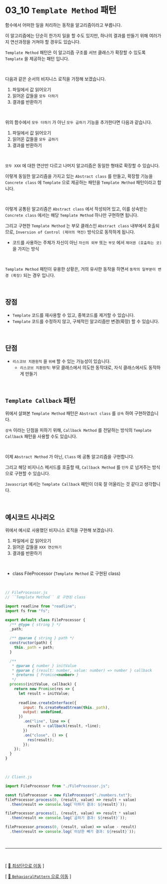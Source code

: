 # 03_10 ``Template Method`` 패턴

함수에서 어떠한 일을 처리하는 동작을 알고리즘이라고 부릅니다.

이 알고리즘에는 단순히 한가지 일을 할 수도 있지만, 하나의 결과를 만들기 위해 여러가지 연산과정을 거쳐야 할 경우도 있습니다.

``Template Method`` 패턴은 이 알고리즘 구조를 서브 클래스가 확장할 수 있도록 ``Template`` 을 제공하는 패턴 입니다.

<br />

다음과 같은 순서의 비지니스 로직을 가정해 보겠습니다.
1. 파일에서 값 읽어오기
2. 읽어온 값들을 ``모두 더하기``
3. 결과를 반환하기

<br />

위의 함수에서 ``모두 더하기`` 가 아닌 ``모두 곱하기`` 기능을 추가한다면 다음과 같습니다.
1. 파일에서 값 읽어오기
2. 읽어온 값들을 ``모두 곱하기``
3. 결과를 반환하기

<br />

``모두 XXX`` 에 대한 연산만 다르고 나머지 알고리즘은 동일한 형태로 확장할 수 있습니다.

이렇게 동일한 알고리즘을 가지고 있는 ``Abstract class`` 를 만들고, 확장할 기능을 ``Concrete class`` 에 ``Template`` 으로 제공하는 패턴을 ``Template Method`` 패턴이라고 합니다.

<br />

이렇게 공통된 알고리즘은 ``Abstract class`` 에서 작성되어 있고, 이를 상속받는 ``Concrete class`` 에서는 해당 ``Template Method`` 하나만 구현하면 됩니다.

그리고 구현한 ``Template Method`` 는 부모 클래스인 ``Abstract class`` 내부에서 호출되므로, ``Inversion of Control (제어의 역전)`` 방식으로 동작하게 됩니다.

* 코드를 사용하는 주체가 자신이 아닌 ``자신의 외부`` 또는 ``부모`` 에서 ``제어권 (호출하는 곳)`` 을 가지는 방식

<br />

``Template Method`` 패턴이 유용한 상황은, 거의 유사한 동작을 하면서 ``동작의 일부분이 변경 (확장)`` 되는 경우 입니다.


<br />


## 장점

* ``Template`` 코드를 재사용할 수 있고, 중복코드를 제거할 수 있습니다.
* ``Template`` 코드를 수정하지 않고, 구체적인 알고리즘만 변경(확장) 할 수 있습니다.


<br />


## 단점

* ``리스코브 치환원칙`` 을 ``위배`` 할 수 있는 가능성이 있습니다.
  * ``리스코브 치환원칙``: 부모 클래스에서 의도한 동작대로, 자식 클래스에서도 동작하게 만들기


<br />


## ``Template Callback`` 패턴

위에서 살펴본 ``Template Method`` 패턴은 ``Abstract class`` 를 ``상속`` 하여 구현하였습니다.

``상속`` 이라는 단점을 피하기 위해, ``Callback Method`` 를 전달하는 방식의 ``Template Callback`` 패턴을 사용할 수도 있습니다.

<br />

이제 ``Abstract Method`` 가 아닌, ``Class`` 에 공통 알고리즘을 구현합니다.

그리고 해당 비지니스 메서드를 호출할 때, ``Callback Method`` 를 ``인자`` 로 넘겨주는 방식으로 구현할 수 있습니다.

``Javascript`` 에서는 ``Template Callback`` 패턴이 더욱 잘 어울리는 것 같다고 생각합니다.


<br />


## 예시코드 시나리오

위에서 예시로 사용했던 비지니스 로직을 구현해 보겠습니다.

1. 파일에서 값 읽어오기
2. 읽어온 값들을 ``XXX 연산하기``
3. 결과를 반환하기

<br />

* class FileProcessor (``Template Method`` 로 구현된 class)

<br />

```javascript
// FileProcessor.js
// ``Template Method`` 로 구현된 class

import readline from "readline";
import fs from "fs";

export default class FileProcessor {
  /** @type { string } */
  _path;

  /** @param { string } path */
  constructor(path) {
    this._path = path;
  }

  /**
   * @param { number } initValue 
   * @param { (result: number, value: number) => number } callback
   * @returns { Promise<number> }
   */
  process(initValue, callback) {
    return new Promise(res => {
      let result = initValue;
      
      readline.createInterface({
        input: fs.createReadStream(this._path),
        output: undefined,
      })
        .on("line", line => {
          result = callback(result, +line);
        })
        .on("close", () => {
          res(result);
        });
    });
  }
}
```

<br />

```javascript
// Client.js

import FileProcessor from "./FileProcessor.js";

const fileProcessor = new FileProcessor("./numbers.txt");
fileProcessor.process(0, (result, value) => result + value)
  .then(result => console.log(`더하기 결과: ${result}`));

fileProcessor.process(1, (result, value) => result * value)
  .then(result => console.log(`곱하기 결과: ${result}`));

fileProcessor.process(0, (result, value) => value - result)
  .then(result => console.log(`이상한 빼기 결과: ${result}`));
```



<br/>

<hr/><br/>



[ [🚀 최상단으로 이동](https://github.com/Chocobe/-Study-DesignPatter) ]

[ [🐫 ``BehavioralPattern`` 으로 이동](https://github.com/Chocobe/-Study-DesignPatter/tree/master/src/_03_BehavioralPattern) ]
